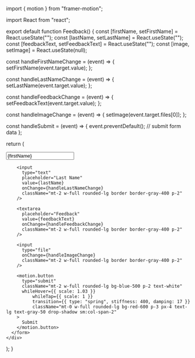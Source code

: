 import { motion } from "framer-motion";

import React from "react";

export default function Feedback() {
  const [firstName, setFirstName] = React.useState("");
  const [lastName, setLastName] = React.useState("");
  const [feedbackText, setFeedbackText] = React.useState("");
  const [image, setImage] = React.useState(null);

  const handleFirstNameChange = (event) => {
    setFirstName(event.target.value);
  };

  const handleLastNameChange = (event) => {
    setLastName(event.target.value);
  };

  const handleFeedbackChange = (event) => {
    setFeedbackText(event.target.value);
  };

  const handleImageChange = (event) => {
    setImage(event.target.files[0]);
  };

  const handleSubmit = (event) => {
    event.preventDefault();
    // submit form data
  };

  return (
    <div className="mx-8 flex h-screen items-center justify-center">
      <form onSubmit={handleSubmit} className="w-full max-w-xl">
        <input
          type="text"
          placeholder="First Name"
          value={firstName}
          onChange={handleFirstNameChange}
          className="w-full rounded-lg border border-gray-400 p-2"
        />

        <input
          type="text"
          placeholder="Last Name"
          value={lastName}
          onChange={handleLastNameChange}
          className="mt-2 w-full rounded-lg border border-gray-400 p-2"
        />

        <textarea
          placeholder="Feedback"
          value={feedbackText}
          onChange={handleFeedbackChange}
          className="mt-2 w-full rounded-lg border border-gray-400 p-2"
        />

        <input
          type="file"
          onChange={handleImageChange}
          className="mt-2 w-full rounded-lg border border-gray-400 p-2"
        />

        <motion.button
          type="submit"
          className="mt-2 w-full rounded-lg bg-blue-500 p-2 text-white"
          whileHover={{ scale: 1.03 }}
              whileTap={{ scale: 1 }}
              transition={{ type: "spring", stiffness: 400, damping: 17 }}
              className="mt-0 w-full rounded-lg bg-red-600 p-3 px-4 text-lg text-gray-50 drop-shadow sm:col-span-2"
        >
          Submit
        </motion.button>
      </form>
    </div>
  );
}

